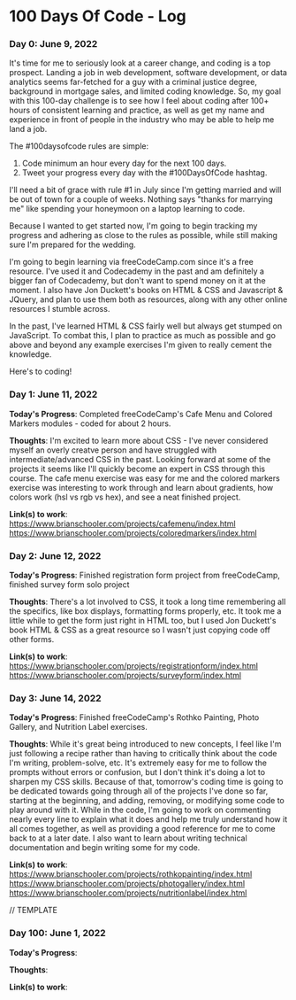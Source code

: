 # 100 Days Of Code - Log

### Day 0: June 9, 2022

It's time for me to seriously look at a career change, and coding is a top prospect. Landing a job in web development, software development, or data analytics seems far-fetched for a guy with a criminal justice degree, background in mortgage sales, and limited coding knowledge. So, my goal with this 100-day challenge is to see how I feel about coding after 100+ hours of consistent learning and practice, as well as get my name and experience in front of people in the industry who may be able to help me land a job. 

The #100daysofcode rules are simple:
1. Code minimum an hour every day for the next 100 days.
2. Tweet your progress every day with the #100DaysOfCode hashtag.

I'll need a bit of grace with rule #1 in July since I'm getting married and will be out of town for a couple of weeks. Nothing says "thanks for marrying me" like spending your honeymoon on a laptop learning to code.

Because I wanted to get started now, I'm going to begin tracking my progress and adhering as close to the rules as possible, while still making sure I'm prepared for the wedding.


I'm going to begin learning via freeCodeCamp.com since it's a free resource. I've used it and Codecademy in the past and am definitely a bigger fan of Codecademy, but don't want to spend money on it at the moment. I also have Jon Duckett's books on HTML & CSS and Javascript & JQuery, and plan to use them both as resources, along with any other online resources I stumble across.

In the past, I've learned HTML & CSS fairly well but always get stumped on JavaScript. To combat this, I plan to practice as much as possible and go above and beyond any example exercises I'm given to really cement the knowledge.

Here's to coding!

### Day 1: June 11, 2022

**Today's Progress**: Completed freeCodeCamp's Cafe Menu and Colored Markers modules - coded for about 2 hours.

**Thoughts**: I'm excited to learn more about CSS - I've never considered myself an overly creatve person and have struggled with intermediate/advanced CSS in the past. Looking forward at some of the projects it seems like I'll quickly become an expert in CSS through this course. The cafe menu exercise was easy for me and the colored markers exercise was interesting to work through and learn about gradients, how colors work (hsl vs rgb vs hex), and see a neat finished project. 

**Link(s) to work**: https://www.brianschooler.com/projects/cafemenu/index.html
https://www.brianschooler.com/projects/coloredmarkers/index.html


### Day 2: June 12, 2022

**Today's Progress**: Finished registration form project from freeCodeCamp, finished survey form solo project

**Thoughts**: There's a lot involved to CSS, it took a long time remembering all the specifics, like box displays, formatting forms properly, etc. It took me a little while to get the form just right in HTML too, but I used Jon Duckett's book HTML & CSS as a great resource so I wasn't just copying code off other forms.

**Link(s) to work**: https://www.brianschooler.com/projects/registrationform/index.html
https://www.brianschooler.com/projects/surveyform/index.html


### Day 3: June 14, 2022

**Today's Progress**: Finished freeCodeCamp's Rothko Painting, Photo Gallery, and Nutrition Label exercises.

**Thoughts**: While it's great being introduced to new concepts, I feel like I'm just following a recipe rather than having to critically think about the code I'm writing, problem-solve, etc. It's extremely easy for me to follow the prompts without errors or confusion, but I don't think it's doing a lot to sharpen my CSS skills. Because of that, tomorrow's coding time is going to be dedicated towards going through all of the projects I've done so far, starting at the beginning, and adding, removing, or modifying some code to play around with it. While in the code, I'm going to work on commenting nearly every line to explain what it does and help me truly understand how it all comes together, as well as providing a good reference for me to come back to at a later date. I also want to learn about writing technical documentation and begin writing some for my code.

**Link(s) to work**: https://www.brianschooler.com/projects/rothkopainting/index.html
https://www.brianschooler.com/projects/photogallery/index.html
https://www.brianschooler.com/projects/nutritionlabel/index.html


// TEMPLATE
### Day 100: June 1, 2022

**Today's Progress**:

**Thoughts**:

**Link(s) to work**:
